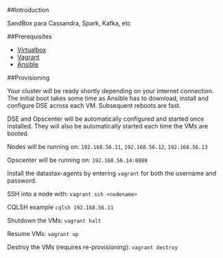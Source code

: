 ##Introduction

SandBox para Cassandra, Spark, Kafka, etc

##Prerequisites

* [Virtualbox](https://www.virtualbox.org/)
* [Vagrant](https://www.vagrantup.com/downloads)
* [Ansible](http://docs.ansible.com/intro_installation.html)

##Provisioning

Your cluster will be ready shortly depending on your internet connection. The initial boot takes some time as Ansible has to download, install and configure DSE across each VM. Subsequent reboots are fast.

DSE and Opscenter will be automatically configured and started once installed. They will also be automatically started each time the VMs are booted.

Nodes will be running on: ```192.168.56.11```, ```192.168.56.12```, ```192.168.56.13```

Opscenter will be running on: ```192.168.56.14:8888```

Install the datastax-agents by entering ```vagrant``` for both the username and password.

SSH into a node with: ```vagrant ssh <nodename>```

CQLSH example ```cqlsh 192.168.56.11```

Shutdown the VMs: ```vagrant halt```

Resume VMs: ```vagrant up```

Destroy the VMs (requires re-provisioning): ```vagrant destroy```
